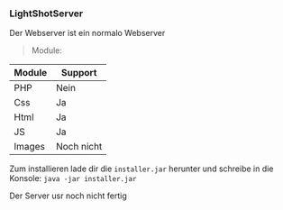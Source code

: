### LightShotServer

Der Webserver ist ein normalo Webserver

>Module:

Module|Support
------|-------
PHP|Nein
Css|Ja
Html|Ja
JS|Ja
Images|Noch nicht

Zum installieren lade dir die `installer.jar` herunter und schreibe in die Konsole: `java -jar installer.jar`

Der Server usr noch nicht fertig
